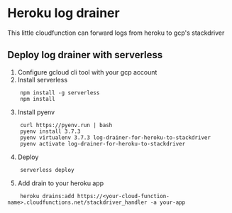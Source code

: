 # Heroku log drainer #

This little cloudfunction can forward logs from heroku to gcp's stackdriver

## Deploy log drainer with serverless ##

1. Configure gcloud cli tool with your gcp account
2. Install serverless
```
    npm install -g serverless
    npm install
```  
3. Install pyenv
```
    curl https://pyenv.run | bash
    pyenv install 3.7.3
    pyenv virtualenv 3.7.3 log-drainer-for-heroku-to-stackdriver
    pyenv activate log-drainer-for-heroku-to-stackdriver
```
4. Deploy
```
    serverless deploy
```
5. Add drain to your heroku app
```
    heroku drains:add https://<your-cloud-function-name>.cloudfunctions.net/stackdriver_handler -a your-app
```

